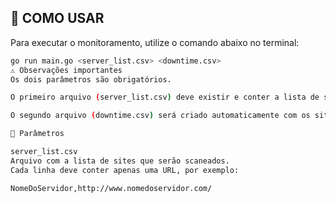 ## 🧭 COMO USAR

Para executar o monitoramento, utilize o comando abaixo no terminal:

```bash
go run main.go <server_list.csv> <downtime.csv>
⚠️ Observações importantes
Os dois parâmetros são obrigatórios.

O primeiro arquivo (server_list.csv) deve existir e conter a lista de sites a serem verificados.

O segundo arquivo (downtime.csv) será criado automaticamente com os sites que apresentarem falha.

📂 Parâmetros

server_list.csv
Arquivo com a lista de sites que serão scaneados.
Cada linha deve conter apenas uma URL, por exemplo:

NomeDoServidor,http://www.nomedoservidor.com/
